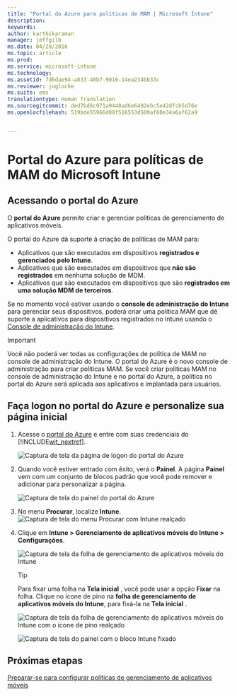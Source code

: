 ```yaml
---
title: "Portal do Azure para políticas de MAM | Microsoft Intune"
description: 
keywords: 
author: karthikaraman
manager: jeffgilb
ms.date: 04/28/2016
ms.topic: article
ms.prod: 
ms.service: microsoft-intune
ms.technology: 
ms.assetid: 7d6dae94-a833-40b7-9016-14ea234bb33c
ms.reviewer: joglocke
ms.suite: ems
translationtype: Human Translation
ms.sourcegitcommit: ded7bd6c971a9448ad6e6492ebc5e42dfcb5d76e
ms.openlocfilehash: 519bde55966d88f516553d509af60e34a6af62a9


---
```


# Portal do Azure para políticas de MAM do Microsoft Intune
## Acessando o portal do Azure
O **portal do Azure** permite criar e gerenciar políticas de gerenciamento de aplicativos móveis.

O portal do Azure dá suporte à criação de políticas de MAM para:
- Aplicativos que são executados em dispositivos **registrados e gerenciados pelo Intune**.
- Aplicativos que são executados em dispositivos que **não são registrados** em nenhuma solução de MDM.
- Aplicativos que são executados em dispositivos que são **registrados em uma solução MDM de terceiros**.

Se no momento você estiver usando o **console de administração do Intune** para gerenciar seus dispositivos, poderá criar uma política MAM que dê suporte a aplicativos para dispositivos registrados no Intune usando o [Console de administração do Intune](configure-and-deploy-mobile-application-management-policies-in-the-microsoft-intune-console.md).
>[!IMPORTANT]
> Você não poderá ver todas as configurações de política de MAM no console de administração do Intune. O portal do Azure é o novo console de administração para criar políticas MAM. Se você criar políticas MAM no console de administração do Intune e no portal do Azure, a política no portal do Azure será aplicada aos aplicativos e implantada para usuários.

## Faça logon no portal do Azure e personalize sua página inicial

1.  Acesse o [portal do Azure](https://portal.azure.com) e entre com suas credenciais do [!INCLUDE[wit_nextref](../includes/wit_nextref_md.md)].

    ![Captura de tela da página de logon do portal do Azure](../media/AppManagement/AzurePortal_MAMSigninPage.png)

2.  Quando você estiver entrado com êxito, verá o **Painel**. A página **Painel** vem com um conjunto de blocos padrão que você pode remover e adicionar para personalizar a página.

    ![Captura de tela do painel do portal do Azure](../media/AppManagement/AzurePortal_MAMStartboard_NoMAM.png)

3.  No menu **Procurar**, localize **Intune**.![Captura de tela do menu Procurar com Intune realçado](../media/AppManagement/AzurePortal_MAM_Browse_Intune.png)

4.  Clique em **Intune > Gerenciamento de aplicativos móveis do Intune > Configurações**.

    ![Captura de tela da folha de gerenciamento de aplicativos móveis do Intune](../media/AppManagement/AzurePortal_MAM_Mainblade.png)

    > [!TIP]
    > Para fixar uma folha na **Tela inicial** , você pode usar a opção **Fixar** na folha.  Clique no ícone de pino na **folha de gerenciamento de aplicativos móveis do Intune**, para fixá-la na **Tela inicial** .

    ![Captura de tela da folha de gerenciamento de aplicativos móveis do Intune com o ícone de pino realçado](../media/AppManagement/AzurePortal_MAM_PinBladeAction.png)

    ![Captura de tela do painel com o bloco Intune fixado](../media/AppManagement/AzurePortal_MAM_Startboard_withMAM.png)
## Próximas etapas
[Preparar-se para configurar políticas de gerenciamento de aplicativos móveis](get-ready-to-configure-mobile-app-management-policies-with-microsoft-intune.md)



<!--HONumber=Jun16_HO4-->


